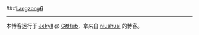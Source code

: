 ###[liangzong6](http://liangzong6.github.io)

---

本博客运行于 [Jekyll](http://jekyllrb.com) @ [GitHub](https://github.com/paralleld/paralleld.github.io)，拿来自 [niushuai](https://github.com/niushuai) 的博客。
